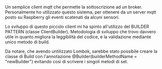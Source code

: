 Un semplice client mqtt che permette la sottoscrizione ad un broker.
Personalmente ho utilizzato questo sistema, per ottenere da un server mqtt posto su Raspberry gli eventi scatenati da alcuni sensori.

Lo sviluppo di questo piccolo client mi ha spinto all'utilizzo del BUILDER PATTERN (classe ClientBuilder). 
Metodologia di sviluppo che trovo davvero utile in quanto migliora la leggibilità del codice, e la validazione mediante unico metodo di build.

Da notare, che avendo untilizzato Lombok, sarebbe stato possibile creare la classe di Build con l'annotazione
@Builder(builderMethodName = "newBuilder") evitando cosi di scrivere i singoli metodi di set. 
